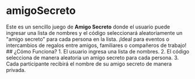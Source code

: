 # amigoSecreto
Este es un sencillo juego de **Amigo Secreto** donde el usuario puede ingresar una lista de nombres y el código seleccionará aleatoriamente un "amigo secreto" para cada persona en la lista. ¡Ideal para eventos o intercambios de regalos entre amigos, familiares o compañeros de trabajo!  ## ¿Cómo Funciona?  1. El usuario ingresa una lista de nombres. 2. El código selecciona de manera aleatoria un amigo secreto para cada persona. 3. Cada participante recibirá el nombre de su amigo secreto de manera privada.
